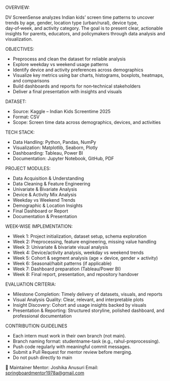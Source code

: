 OVERVIEW:

 DV ScreenSense analyzes Indian kids’ screen time patterns to uncover trends by age, gender, location type (urban/rural), device type, day‑of‑week, and activity category.
 The goal is to present clear, actionable insights for parents, educators, and policymakers through data analysis and visualization.

OBJECTIVES:
- Preprocess and clean the dataset for reliable analysis
- Explore weekday vs weekend usage patterns
- Identify device and activity preferences across demographics
- Visualize key metrics using bar charts, histograms, boxplots, heatmaps, and comparisons
- Build dashboards and reports for non‑technical stakeholders
- Deliver a final presentation with insights and visuals

DATASET:
- Source: Kaggle – Indian Kids Screentime 2025
- Format: CSV
- Scope: Screen time data across demographics, devices, and activities

TECH STACK:
- Data Handling: Python, Pandas, NumPy
- Visualization: Matplotlib, Seaborn, Plotly
- Dashboarding: Tableau, Power BI
- Documentation: Jupyter Notebook, GitHub, PDF

PROJECT MODULES:
- Data Acquisition & Understanding
- Data Cleaning & Feature Engineering
- Univariate & Bivariate Analysis
- Device & Activity Mix Analysis
- Weekday vs Weekend Trends
- Demographic & Location Insights
- Final Dashboard or Report
- Documentation & Presentation

WEEK-WISE IMPLEMENTATION:
- Week 1: Project initialization, dataset setup, schema exploration
- Week 2: Preprocessing, feature engineering, missing value handling
- Week 3: Univariate & bivariate visual analysis
- Week 4: Device/activity analysis, weekday vs weekend trends
- Week 5: Cohort & segment analysis (age × device, gender × activity)
- Week 6: Seasonal/habit patterns (if applicable)
- Week 7: Dashboard preparation (Tableau/Power BI)
- Week 8: Final report, presentation, and repository handover

EVALUATION CRITERIA:
- Milestone Completion: Timely delivery of datasets, visuals, and reports
- Visual Analysis Quality: Clear, relevant, and interpretable plots
- Insight Discovery: Cohort and usage insights backed by visuals
- Presentation & Reporting: Structured storyline, polished dashboard, and professional documentation
  
CONTRIBUTION GUIDELINES
- Each intern must work in their own branch (not main).
- Branch naming format: studentname-task (e.g., rahul-preprocessing).
- Push code regularly with meaningful commit messages.
- Submit a Pull Request for mentor review before merging.
- Do not push directly to main


👥 Maintainer
Mentor: Joshika Anusuri
Email: springboardmentor1978a@gmail.com
